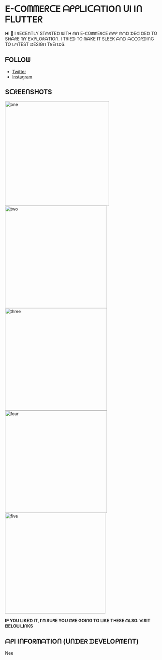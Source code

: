 # E-ᑕOᗰᗰEᖇᑕE ᗩᑭᑭᒪIᑕᗩTIOᑎ ᑌI Iᑎ ᖴᒪᑌTTEᖇ

ᕼI 👋 I ᖇEᑕEᑎTᒪY STᗩᖇTEᗪ ᗯITᕼ ᗩᑎ E-ᑕOᗰᗰEᖇᑕE ᗩᑭᑭ ᗩᑎᗪ ᗪEᑕIᗪEᗪ TO SᕼᗩᖇE ᗰY E᙭ᑭᒪOᖇᗩTIOᑎ. I TᖇIEᗪ TO ᗰᗩKE IT SᒪEEK ᗩᑎᗪ ᗩᑕᑕOᖇᗪIᑎG TO ᒪᗩTEST ᗪESIGᑎ TᖇEᑎᗪS.

## ᖴOᒪᒪOᗯ

- [Twitter](https://www.twitter.com/ishaileshmisra)
- [Instagram](https://www.instagram.com/ishaileshmishra)

## SᑕᖇEEᑎSᕼOTS


<img width="344" alt="one" src="https://github.com/gamalahmed3265/ecommerc-app/assets/75225936/655b7800-25c3-4cc6-bde7-dcfab6c3b9c5">

<img width="337" alt="two" src="https://github.com/gamalahmed3265/ecommerc-app/assets/75225936/4a112d51-ea46-42e2-b76f-e9d067de9e5b">

<img width="337" alt="three" src="https://github.com/gamalahmed3265/ecommerc-app/assets/75225936/71de4e4e-4f35-42ad-8ddc-b8c204acf368">


<img width="337" alt="four" src="https://github.com/gamalahmed3265/ecommerc-app/assets/75225936/59860bfd-518a-4f66-97ec-bc187f47a2d3">

<img width="332" alt="five" src="https://github.com/gamalahmed3265/ecommerc-app/assets/75225936/43b37c66-9937-496a-8697-9a5d445f0dd6">



<b>Iᖴ YOᑌ ᒪIKEᗪ IT, I'ᗰ SᑌᖇE YOᑌ ᗩᖇE GOIᑎG TO ᒪIKE TᕼESE ᗩᒪSO. ᐯISIT ᗷEᒪOᗯ ᒪIᑎKS</b>

## ᗩᑭI IᑎᖴOᖇᗰᗩTIOᑎ (ᑌᑎᗪEᖇ ᗪEᐯEᒪOᑭᗰEᑎT)

Nee
